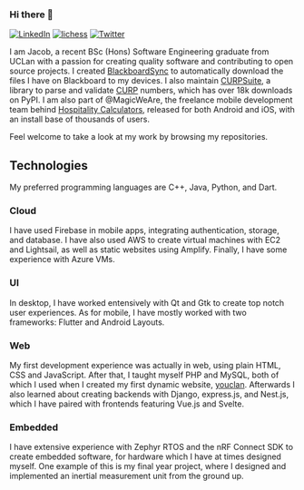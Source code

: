 ### Hi there 🐙
[![LinkedIn](https://img.shields.io/badge/-LinkedIn-blue?logo=linkedin&logoColor=white)][linkedin]
[![lichess](https://img.shields.io/badge/-lichess-black?logo=lichess&logoColor=white)][lichess]
[![Twitter](https://img.shields.io/badge/-twitter-blue?logo=twitter&logoColor=white)][twitter]

I am Jacob, a recent BSc (Hons) Software Engineering graduate from UCLan with a passion for creating quality software
and contributing to open source projects. I created [BlackboardSync][bbsync] to automatically download the files
I have on Blackboard to my devices. I also maintain [CURPSuite][curpsuite], a library to parse and validate [CURP][curp]
numbers, which has over 18k downloads on PyPI. I am also part of @MagicWeAre, the freelance mobile development team behind
[Hospitality Calculators][hcapp], released for both Android and iOS, with an install base of thousands of users.

Feel welcome to take a look at my work by browsing my repositories.


## Technologies
My preferred programming languages are C++, Java, Python, and Dart.

### Cloud
I have used Firebase in mobile apps, integrating authentication, storage, and database. I have also used AWS to create
virtual machines with EC2 and Lightsail, as well as static websites using Amplify. Finally, I have some experience with
Azure VMs.

### UI
In desktop, I have worked entensively with Qt and Gtk to create top notch user experiences.
As for mobile, I have mostly worked with two frameworks: Flutter and Android Layouts.

### Web
My first development experience was actually in web, using plain HTML, CSS and JavaScript. After that, I taught myself
PHP and MySQL, both of which I used when I created my first dynamic website, [youclan][youclan].
Afterwards I also learned about creating backends with Django, express.js, and Nest.js, which I have paired with frontends
featuring Vue.js and Svelte.

### Embedded
I have extensive experience with Zephyr RTOS and the nRF Connect SDK to create embedded software, for hardware
which I have at times designed myself. One example of this is my final year project, where I designed and implemented
an inertial measurement unit from the ground up.

<!-- LINKS -->
[curpsuite]: https://github.com/jacobszpz/CURPSuite
[curp]: https://en.wikipedia.org/wiki/Unique_Population_Registry_Code
[lichess]: https://lichess.org/@/sanjacob
[linkedin]: https://www.linkedin.com/in/sanjacob/
[twitter]: https://twitter.com/jacobszpz
[hcapp]: https://play.google.com/store/apps/details?id=uk.co.roslyns.stocktaking_calculator
[youclan]: https://github.com/jacobszpz/youclan
[bbsync]: https://github.com/jacobszpz/BlackboardSync

<!--
Here are some ideas to get you started:

- 🔭 I’m currently working on ...
- 🌱 I’m currently learning ...
- 👯 I’m looking to collaborate on ...
- 🤔 I’m looking for help with ...
- 💬 Ask me about ...
- 📫 How to reach me: ...
- 😄 Pronouns: ...
- ⚡ Fun fact: ...
-->
